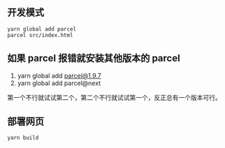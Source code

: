 ## 开发模式

```
yarn global add parcel
parcel src/index.html
```

## 如果 parcel 报错就安装其他版本的 parcel

1. yarn global add parcel@1.9.7
2. yarn global add parcel@next

第一个不行就试试第二个，第二个不行就试试第一个，反正总有一个版本可行。

## 部署网页

```
yarn build
```
